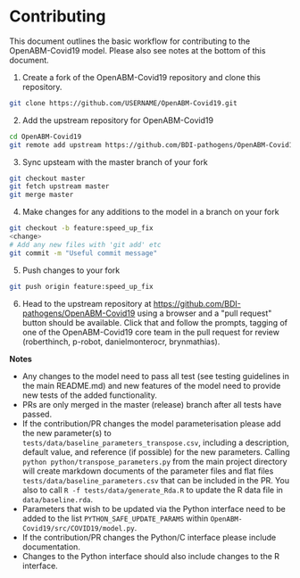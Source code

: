 # Contributing

This document outlines the basic workflow for contributing to the OpenABM-Covid19 model.  Please also see notes at the bottom of this document.  

1. Create a fork of the OpenABM-Covid19 repository and clone this repository.  

```bash
git clone https://github.com/USERNAME/OpenABM-Covid19.git
```

2. Add the upstream repository for OpenABM-Covid19

```bash
cd OpenABM-Covid19
git remote add upstream https://github.com/BDI-pathogens/OpenABM-Covid19.git
```

3. Sync upsteam with the master branch of your fork

```bash
git checkout master
git fetch upstream master
git merge master
```

4. Make changes for any additions to the model in a branch on your fork

```bash
git checkout -b feature:speed_up_fix
<change>
# Add any new files with 'git add' etc
git commit -m "Useful commit message"
```

5. Push changes to your fork
```bash
git push origin feature:speed_up_fix
```

6. Head to the upstream repository at https://github.com/BDI-pathogens/OpenABM-Covid19 using a browser and a "pull request" button should be available.  Click that and follow the prompts, tagging of one of the OpenABM-Covid19 core team in the pull request for review (roberthinch, p-robot, danielmonterocr, brynmathias).  


**Notes**

* Any changes to the model need to pass all test (see testing guidelines in the main README.md) and new features of the model need to provide new tests of the added functionality.  
* PRs are only merged in the master (release) branch after all tests have passed.  
* If the contribution/PR changes the model parameterisation please add the new parameter(s) to `tests/data/baseline_parameters_transpose.csv`, including a description, default value, and reference (if possible) for the new parameters.  Calling `python python/transpose_parameters.py` from the main project directory will create markdown documents of the parameter files and flat files `tests/data/baseline_parameters.csv` that can be included in the PR. You also to call `R -f tests/data/generate_Rda.R` to update the R data file in `data/baseline.rda`.  
* Parameters that wish to be updated via the Python interface need to be added to the list `PYTHON_SAFE_UPDATE_PARAMS` within `OpenABM-Covid19/src/COVID19/model.py`.  
* If the contribution/PR changes the Python/C interface please include documentation.  
* Changes to the Python interface should also include changes to the R interface.
